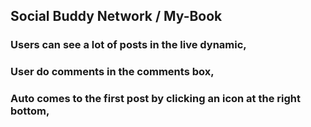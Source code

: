 ## Social Buddy Network / My-Book 
### Users can see a lot of posts in the live dynamic,
### User do comments in the comments box,
### Auto comes to the first post by clicking an icon at the right bottom,
